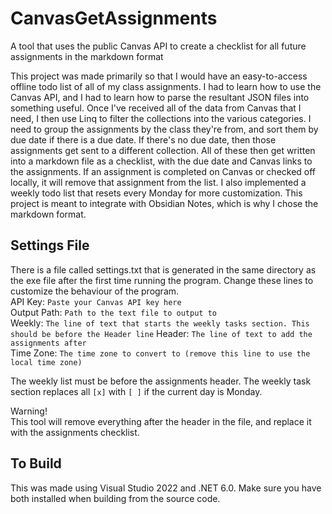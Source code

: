 # CanvasGetAssignments
A tool that uses the public Canvas API to create a checklist for all future assignments in the markdown format

This project was made primarily so that I would have an easy-to-access offline todo list of all of my class assignments. I had to learn how to use the Canvas API, and I had to learn how to parse the resultant JSON files into something useful. Once I've received all of the data from Canvas that I need, I then use Linq to filter the collections into the various categories. I need to group the assignments by the class they're from, and sort them by due date if there is a due date. If there's no due date, then those assignments get sent to a different collection. All of these then get written into a markdown file as a checklist, with the due date and Canvas links to the assignments. If an assignment is completed on Canvas or checked off locally, it will remove that assignment from the list. I also implemented a weekly todo list that resets every Monday for more customization. This project is meant to integrate with Obsidian Notes, which is why I chose the markdown format. 

## Settings File

There is a file called settings.txt that is generated in the same directory as the exe file after the first time running the program. 
Change these lines to customize the behaviour of the program.  
API Key: `Paste your Canvas API key here`  
Output Path: `Path to the text file to output to`  
Weekly: `The line of text that starts the weekly tasks section. This should be before the Header line`
Header: `The line of text to add the assignments after`  
Time Zone: `The time zone to convert to (remove this line to use the local time zone)`

The weekly list must be before the assignments header. The weekly task section replaces all `[x]` with `[ ]` if the current day is Monday. 

Warning!  
This tool will remove everything after the header in the file, and replace it with the assignments checklist.

## To Build

This was made using Visual Studio 2022 and .NET 6.0. 
Make sure you have both installed when building from the source code.
